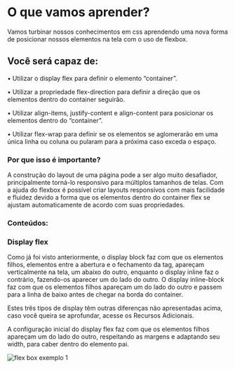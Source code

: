 # O que vamos aprender?

Vamos turbinar nossos conhecimentos em css aprendendo uma nova forma de posicionar nossos elementos na tela com o uso de flexbox.

## Você será capaz de:

•	Utilizar o display flex para definir o elemento “container”.

•	Utilizar a propriedade flex-direction para definir a direção que os elementos dentro do container seguirão.

•	Utilizar align-items, justify-content e align-content para posicionar os elementos dentro do “container”.

•	Utilizar flex-wrap para definir se os elementos se aglomerarão em uma única linha ou coluna ou pularam para a próxima caso exceda o espaço.

### Por que isso é importante?

A construção do layout de uma página pode a ser algo muito desafiador, principalmente torná-lo responsivo para múltiplos tamanhos de telas. Com a ajuda do flexbox é possível criar layouts responsivos com mais facilidade e fluidez devido a forma que os elementos dentro do container flex se ajustam automaticamente de acordo com suas propriedades.

### Conteúdos:

### Display flex

Como já foi visto anteriormente, o display block faz com que os elementos filhos, elementos entre a abertura e o fechamento da tag, apareçam verticalmente na tela, um abaixo do outro, enquanto o display inline faz o contrário, fazendo-os aparecer um do lado do outro. O display inline-block faz com que os elementos filhos apareçam um do lado do outro e passem para a linha de baixo antes de chegar na borda do container.

Estes três tipos de display têm outras diferenças não apresentadas acima, caso você queira se aprofundar, acesse os Recursos Adicionais.

A configuração inicial do display flex faz com que os elementos filhos apareçam um do lado do outro, respeitando as margens e adaptando seu width, para caber dentro do elemento pai.

![flex box exemplo 1](https://github.com/TandyFW/summer/edit/main/)
